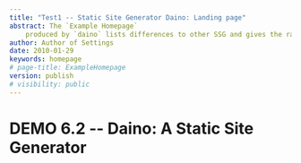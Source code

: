 ```yaml
---
title: "Test1 -- Static Site Generator Daino: Landing page" 
abstract: The `Example Homepage` 
    produced by `daino` lists differences to other SSG and gives the rationale for its design. `Daino` is built the Unix-style from existing tools. The site explains how to use it to run your own web site.
author: Author of Settings
date: 2010-01-29
keywords: homepage
# page-title: ExampleHomepage
version: publish
# visibility: public
---
```


#  DEMO 6.2 -- Daino: A Static Site Generator 
<!-- copy of the ReadMe.md file shown in github -->

<!-- A static site generator designed by an academic to allow: 

- web pages written as (Pandoc) markdown (with YAML header for title and `bibtex` references, etc.),
- page layout inspired by Tufte and using `w3c` framework to adapt to different screen sizes,
- publication list for download produced from `bibtex` database,
- offer printable `pdf` files for all content; for some directories compilation from multiple pages on a single *booklet* page,
- web site using multiple languages, with support for common shortcuts for typing (e.g. ae is changed to ä when acceptable)
- content and appearances (theme) separated,
- a single `yaml` file for setup, and 
- a self-contained result which can be hosted on any web server.

The program runs on Debian Linux^[Could run on Ubuntu or likely Windows(probably some adaptations needed).] locally on a PC or Raspery Pi 4.

Restricted accsss on some directories is achieved using the server^[My provider uses `cpanel` and allows password protection to any directory.].

## Software reuse:
Daino uses  `pandoc` and other packages on `Hackage` (e.g. shake, twitch, scotty)^[It was influenced by Chris Penner's [slick](https://github.com/ChrisPenner/slick#readme), newer, and seemingly simpler is [`Ema`](`https://github.com/srid/ema`) by  Sridhar Ratnakumar, but the documentation did not detail its features neither how it is built.].

It relies on `git` for version management and Debian Linux.

## Example site
The example site [shown here](daino.gerastree.at) contains more information how to build a site with `daino`.

`Daino` can be installed from hackage or downloaded or cloned  from `git clone https://github.com/andrewufrank/daino.git` and installed with `cabal install` or `stack install`^[Initial compilation and linking brings in a large number of packages, e.g. Pandoc, and may take a while; on a typically AMD computer 30..60 Minutes, on a ARM64 (e.g. RaspberryPi4) twice as long for the initial installation.].

The example site can be downloaded or cloned   from `github` with `git clone https://github.com/andrewufrank/dainoSite.git`. In the `settings3.yaml` file replace `/home/frank/dainoTest_1_5_2` three times with the path to the directory which contains the test site.

To run the test site, start daino in this directory with  `daino -qs`  and render the result in a browser by opening `localhost:3000`. The web pages written in markdown can be edited and the server restarted to update the site.^[Producing the pdf files as well with `daino -s` may produce some messages pointing to the latex logs; can usually be ignored.]

## Running your own site
Copying the the test site to a suitable directory and edit the   
`settinsNN.yaml`^[Currently `settings3.yaml`] 
file found there is enough to start your own site with running `daino -qs` in this directory. 

Delete the `.git` directory in the copy and restart git with `git init` to obtain version management for your site.

# More information: 

The `ReadMe` in the test site  explain the rationale for "yet another static site generator" and show with examples how it can be used. The Blog directory contains instructive examples of specific uses and serves as test pages to check processing. -->